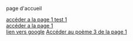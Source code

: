 <!DOCTYPE html>
<!--ceci  n'est pas une balise mais un directive
Indique la version de HTML utilisé: HTML5
-->

<!--ceci  est commentaire-->

<!--Balise paires/ Impaires-->

<html>
<head><!--en tête de la pâge-->
	<title>Accueil introduction</title><!--en tête de la page-->
	<meta charset="utf-8"><!--encodage de la page (gestion des caractères accentués)-->
</head>
<body>
<!--corp de la page: contient les éléments affichés-->
<p>page d'accueil</p>
<a href="page1.html" target="_blank">accéder a la page 1 test 1</a><br>
<a href="page1.html" target="_self">accéder a la page 1</a><br>
<a href="https://google.com">lien vers google</a>
<a href="./page1.html#Poeme3">Accéder au poème 3 de la page 1</a>

</body>
</html>
<!--en web on fonctionne en hcemin relatif-->
<!--target="_blank" ouvrir un nouvelle onglet-->
<!--target="_self" ouvrir dans le même onglet-->
 

